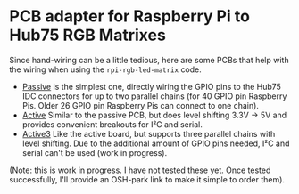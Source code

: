 PCB adapter for Raspberry Pi to Hub75 RGB Matrixes
==================================================

Since hand-wiring can be a little tedious, here are some PCBs that help
with the wiring when using the `rpi-rgb-led-matrix` code.

   * [Passive](./passive) is the simplest one, directly wiring the GPIO pins
     to the Hub75 IDC connectors for up to two parallel chains (for
     40 GPIO pin Raspberry Pis. Older 26 GPIO pin Raspberry Pis can connect
     to one chain).
   * [Active](./active) Similar to the passive PCB, but does level
     shifting 3.3V -> 5V and provides convenient breakouts for I²C and serial.
   * [Active3](./active-3) Like the active board, but supports three parallel
      chains with level shifting. Due to the additional amount of GPIO pins
      needed, I²C and serial can't be used (work in progress).

(Note: this is work in progress. I have not tested these yet. Once tested
successfully, I'll provide an OSH-park link to make it simple to order them).
